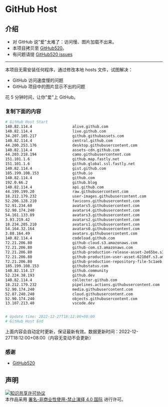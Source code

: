 # GitHub Host
## 介绍
- 对 GitHub 说"爱"太难了：访问慢、图片加载不出来。
- 本项目拷贝至 [GitHub520](https://github.com/521xueweihan/GitHub520)。
- 有问题请提 [GitHub520 issues](https://github.com/521xueweihan/GitHub520/issues/new)

---

本项目无需安装任何程序，通过修改本地 hosts 文件，试图解决：
- GitHub 访问速度慢的问题
- GitHub 项目中的图片显示不出的问题

花 5 分钟时间，让你"爱"上 GitHub。

### 复制下面的内容
```bash
# GitHub Host Start
140.82.114.4                  alive.github.com
140.82.114.4                  live.github.com
34.207.105.217                github.githubassets.com
140.82.114.4                  central.github.com
44.200.253.176                desktop.githubusercontent.com
140.82.114.4                  assets-cdn.github.com
44.203.218.194                camo.githubusercontent.com
151.101.1.6                   github.map.fastly.net
151.101.1.6                   github.global.ssl.fastly.net
140.82.114.4                  gist.github.com
185.199.108.153               github.io
140.82.114.4                  github.com
192.0.66.2                    github.blog
140.82.114.4                  api.github.com
44.199.199.20                 raw.githubusercontent.com
18.212.179.232                user-images.githubusercontent.com
52.206.128.210                favicons.githubusercontent.com
52.91.234.60                  avatars5.githubusercontent.com
52.90.174.240                 avatars4.githubusercontent.com
54.161.133.89                 avatars3.githubusercontent.com
3.93.219.42                   avatars2.githubusercontent.com
18.234.205.210                avatars1.githubusercontent.com
54.164.32.164                 avatars0.githubusercontent.com
3.88.164.49                   avatars.githubusercontent.com
140.82.114.4                  codeload.github.com
72.21.206.80                  github-cloud.s3.amazonaws.com
72.21.206.80                  github-com.s3.amazonaws.com
72.21.206.80                  github-production-release-asset-2e65be.s3.amazonaws.com
72.21.206.80                  github-production-user-asset-6210df.s3.amazonaws.com
72.21.206.80                  github-production-repository-file-5c1aeb.s3.amazonaws.com
185.199.108.153               githubstatus.com
140.82.114.17                 github.community
52.224.38.193                 github.dev
140.82.114.4                  collector.github.com
18.212.179.232                pipelines.actions.githubusercontent.com
52.90.174.240                 media.githubusercontent.com
52.87.240.240                 cloud.githubusercontent.com
52.90.174.240                 objects.githubusercontent.com
13.107.213.40                 vscode.dev


# Update time: 2022-12-27T18:12:00+08:00
# GitHub Host End

```
上面内容会自动定时更新，保证最新有效。数据更新时间：2022-12-27T18:12:00+08:00（内容无变动不会更新）

### 感谢

- [GitHub520](https://github.com/521xueweihan/GitHub520)

## 声明
<a rel="license" href="https://creativecommons.org/licenses/by-nc-nd/4.0/deed.zh"><img alt="知识共享许可协议" style="border-width: 0" src="https://licensebuttons.net/l/by-nc-nd/4.0/88x31.png"></a><br>本作品采用 <a rel="license" href="https://creativecommons.org/licenses/by-nc-nd/4.0/deed.zh">署名-非商业性使用-禁止演绎 4.0 国际</a> 进行许可。